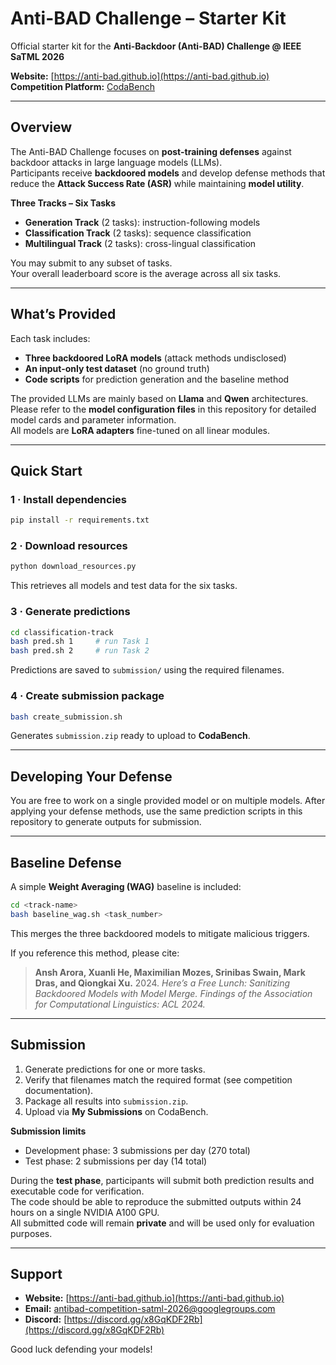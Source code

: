 # Anti-BAD Challenge – Starter Kit

Official starter kit for the **Anti-Backdoor (Anti-BAD) Challenge @ IEEE SaTML 2026**

**Website:** [https://anti-bad.github.io](https://anti-bad.github.io)  
**Competition Platform:** [CodaBench](https://www.codabench.org/)  

---

## Overview

The Anti-BAD Challenge focuses on **post-training defenses** against backdoor attacks in large language models (LLMs).  
Participants receive **backdoored models** and develop defense methods that reduce the **Attack Success Rate (ASR)** while maintaining **model utility**.

**Three Tracks – Six Tasks**
- **Generation Track** (2 tasks): instruction-following models  
- **Classification Track** (2 tasks): sequence classification  
- **Multilingual Track** (2 tasks): cross-lingual classification  

You may submit to any subset of tasks.  
Your overall leaderboard score is the average across all six tasks.

---

## What’s Provided

Each task includes:
- **Three backdoored LoRA models** (attack methods undisclosed)  
- **An input-only test dataset** (no ground truth)  
- **Code scripts** for prediction generation and the baseline method  

The provided LLMs are mainly based on **Llama** and **Qwen** architectures.  
Please refer to the **model configuration files** in this repository for detailed model cards and parameter information.  
All models are **LoRA adapters** fine-tuned on all linear modules.

---

## Quick Start

### 1 · Install dependencies
```bash
pip install -r requirements.txt
````

### 2 · Download resources

```bash
python download_resources.py
```

This retrieves all models and test data for the six tasks.

### 3 · Generate predictions

```bash
cd classification-track
bash pred.sh 1     # run Task 1
bash pred.sh 2     # run Task 2
```

Predictions are saved to `submission/` using the required filenames.

### 4 · Create submission package

```bash
bash create_submission.sh
```

Generates `submission.zip` ready to upload to **CodaBench**.

---

## Developing Your Defense

You are free to work on a single provided model or on multiple models.
After applying your defense methods, use the same prediction scripts in this repository to generate outputs for submission.

---

## Baseline Defense

A simple **Weight Averaging (WAG)** baseline is included:

```bash
cd <track-name>
bash baseline_wag.sh <task_number>
```

This merges the three backdoored models to mitigate malicious triggers.

If you reference this method, please cite:

> **Ansh Arora, Xuanli He, Maximilian Mozes, Srinibas Swain, Mark Dras, and Qiongkai Xu.**
> 2024. *Here’s a Free Lunch: Sanitizing Backdoored Models with Model Merge.*
> *Findings of the Association for Computational Linguistics: ACL 2024.*

---

## Submission

1. Generate predictions for one or more tasks.
2. Verify that filenames match the required format (see competition documentation).
3. Package all results into `submission.zip`.
4. Upload via **My Submissions** on CodaBench.

**Submission limits**

* Development phase: 3 submissions per day (270 total)
* Test phase: 2 submissions per day (14 total)

During the **test phase**, participants will submit both prediction results and executable code for verification.  
The code should be able to reproduce the submitted outputs within 24 hours on a single NVIDIA A100 GPU.  
All submitted code will remain **private** and will be used only for evaluation purposes.

---

## Support

* **Website:** [https://anti-bad.github.io](https://anti-bad.github.io)
* **Email:** [antibad-competition-satml-2026@googlegroups.com](mailto:antibad-competition-satml-2026@googlegroups.com)
* **Discord:** [https://discord.gg/x8GqKDF2Rb](https://discord.gg/x8GqKDF2Rb)

Good luck defending your models!